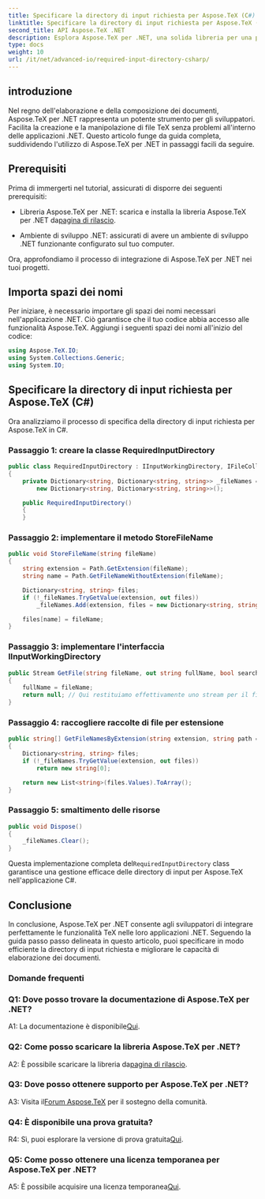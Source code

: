 ```yaml
---
title: Specificare la directory di input richiesta per Aspose.TeX (C#)
linktitle: Specificare la directory di input richiesta per Aspose.TeX (C#)
second_title: API Aspose.TeX .NET
description: Esplora Aspose.TeX per .NET, una solida libreria per una perfetta integrazione di TeX. Segui la nostra guida passo passo.
type: docs
weight: 10
url: /it/net/advanced-io/required-input-directory-csharp/
---
```

## introduzione

Nel regno dell'elaborazione e della composizione dei documenti, Aspose.TeX per .NET rappresenta un potente strumento per gli sviluppatori. Facilita la creazione e la manipolazione di file TeX senza problemi all'interno delle applicazioni .NET. Questo articolo funge da guida completa, suddividendo l'utilizzo di Aspose.TeX per .NET in passaggi facili da seguire.

## Prerequisiti

Prima di immergerti nel tutorial, assicurati di disporre dei seguenti prerequisiti:

-  Libreria Aspose.TeX per .NET: scarica e installa la libreria Aspose.TeX per .NET da[pagina di rilascio](https://releases.aspose.com/tex/net/).

- Ambiente di sviluppo .NET: assicurati di avere un ambiente di sviluppo .NET funzionante configurato sul tuo computer.

Ora, approfondiamo il processo di integrazione di Aspose.TeX per .NET nei tuoi progetti.

## Importa spazi dei nomi

Per iniziare, è necessario importare gli spazi dei nomi necessari nell'applicazione .NET. Ciò garantisce che il tuo codice abbia accesso alle funzionalità Aspose.TeX. Aggiungi i seguenti spazi dei nomi all'inizio del codice:

```csharp
using Aspose.TeX.IO;
using System.Collections.Generic;
using System.IO;
```

## Specificare la directory di input richiesta per Aspose.TeX (C#)

Ora analizziamo il processo di specifica della directory di input richiesta per Aspose.TeX in C#.

### Passaggio 1: creare la classe RequiredInputDirectory

```csharp
public class RequiredInputDirectory : IInputWorkingDirectory, IFileCollector
{
    private Dictionary<string, Dictionary<string, string>> _fileNames =
        new Dictionary<string, Dictionary<string, string>>();

    public RequiredInputDirectory()
    {
    }
```

### Passaggio 2: implementare il metodo StoreFileName

```csharp
public void StoreFileName(string fileName)
{
    string extension = Path.GetExtension(fileName);
    string name = Path.GetFileNameWithoutExtension(fileName);

    Dictionary<string, string> files;
    if (!_fileNames.TryGetValue(extension, out files))
        _fileNames.Add(extension, files = new Dictionary<string, string>());

    files[name] = fileName;
}
```

### Passaggio 3: implementare l'interfaccia IInputWorkingDirectory

```csharp
public Stream GetFile(string fileName, out string fullName, bool searchSubdirectories = false)
{
    fullName = fileName;
    return null; // Qui restituiamo effettivamente uno stream per il file richiesto con il suo nome.
}
```

### Passaggio 4: raccogliere raccolte di file per estensione

```csharp
public string[] GetFileNamesByExtension(string extension, string path = null)
{
    Dictionary<string, string> files;
    if (!_fileNames.TryGetValue(extension, out files))
        return new string[0];

    return new List<string>(files.Values).ToArray();
}
```

### Passaggio 5: smaltimento delle risorse

```csharp
public void Dispose()
{
    _fileNames.Clear();
}
```

 Questa implementazione completa del`RequiredInputDirectory` class garantisce una gestione efficace delle directory di input per Aspose.TeX nell'applicazione C#.

## Conclusione

In conclusione, Aspose.TeX per .NET consente agli sviluppatori di integrare perfettamente le funzionalità TeX nelle loro applicazioni .NET. Seguendo la guida passo passo delineata in questo articolo, puoi specificare in modo efficiente la directory di input richiesta e migliorare le capacità di elaborazione dei documenti.

### Domande frequenti

### Q1: Dove posso trovare la documentazione di Aspose.TeX per .NET?

 A1: La documentazione è disponibile[Qui](https://reference.aspose.com/tex/net/).

### Q2: Come posso scaricare la libreria Aspose.TeX per .NET?

 A2: È possibile scaricare la libreria da[pagina di rilascio](https://releases.aspose.com/tex/net/).

### Q3: Dove posso ottenere supporto per Aspose.TeX per .NET?

 A3: Visita il[Forum Aspose.TeX](https://forum.aspose.com/c/tex/47) per il sostegno della comunità.

### Q4: È disponibile una prova gratuita?

R4: Sì, puoi esplorare la versione di prova gratuita[Qui](https://releases.aspose.com/).

### Q5: Come posso ottenere una licenza temporanea per Aspose.TeX per .NET?

 A5: È possibile acquisire una licenza temporanea[Qui](https://purchase.aspose.com/temporary-license/).